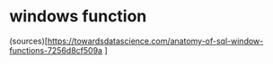 # windows function

(sources)[https://towardsdatascience.com/anatomy-of-sql-window-functions-7256d8cf509a
]